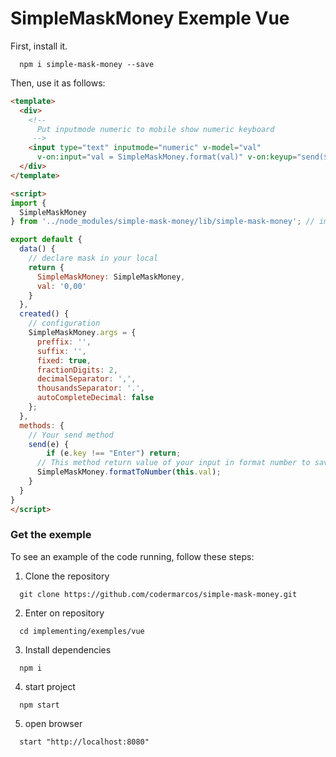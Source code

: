 # SimpleMaskMoney Exemple Vue
First, install it.
```shell
  npm i simple-mask-money --save
```
Then, use it as follows:
```html
<template>
  <div>
    <!-- 
      Put inputmode numeric to mobile show numeric keyboard
     -->
    <input type="text" inputmode="numeric" v-model="val" 
      v-on:input="val = SimpleMaskMoney.format(val)" v-on:keyup="send($event)">
  </div>
</template>

<script>
import { 
  SimpleMaskMoney 
} from '../node_modules/simple-mask-money/lib/simple-mask-money'; // import mask

export default {
  data() {
    // declare mask in your local
    return {
      SimpleMaskMoney: SimpleMaskMoney,
      val: '0,00'
    }
  },
  created() {
    // configuration   
    SimpleMaskMoney.args = {
      preffix: '',
      suffix: '',
      fixed: true,
      fractionDigits: 2,
      decimalSeparator: ',',
      thousandsSeparator: '.',
      autoCompleteDecimal: false
    };
  },
  methods: {
    // Your send method 
    send(e) {
        if (e.key !== "Enter") return;
      // This method return value of your input in format number to save in your database
      SimpleMaskMoney.formatToNumber(this.val);
    }
  }
}
</script>
```

### Get the exemple

To see an example of the code running, follow these steps:
1. Clone the repository
```shell
  git clone https://github.com/codermarcos/simple-mask-money.git
```
2. Enter on repository
```shell
  cd implementing/exemples/vue
```
3. Install dependencies 
```shell
  npm i 
```
4. start project 
```shell
  npm start
```
5. open browser 
```shell
  start "http://localhost:8080"
```
